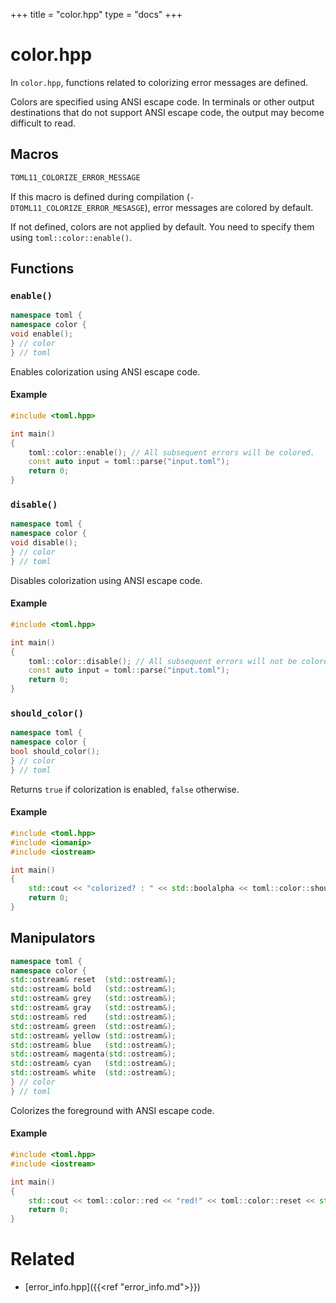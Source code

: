 +++
title = "color.hpp"
type  = "docs"
+++

# color.hpp

In `color.hpp`, functions related to colorizing error messages are defined.

Colors are specified using ANSI escape code.
In terminals or other output destinations that do not support ANSI escape code, the output may become difficult to read.

## Macros

```cpp
TOML11_COLORIZE_ERROR_MESSAGE
```

If this macro is defined during compilation (`-DTOML11_COLORIZE_ERROR_MESASGE`), error messages are colored by default.

If not defined, colors are not applied by default. You need to specify them using `toml::color::enable()`.

## Functions

### `enable()`

```cpp
namespace toml {
namespace color {
void enable();
} // color
} // toml
```

Enables colorization using ANSI escape code.

#### Example

```cpp
#include <toml.hpp>

int main()
{
    toml::color::enable(); // All subsequent errors will be colored.
    const auto input = toml::parse("input.toml");
    return 0;
}
```

### `disable()`

```cpp
namespace toml {
namespace color {
void disable();
} // color
} // toml
```

Disables colorization using ANSI escape code.

#### Example

```cpp
#include <toml.hpp>

int main()
{
    toml::color::disable(); // All subsequent errors will not be colored.
    const auto input = toml::parse("input.toml");
    return 0;
}
```

### `should_color()`

```cpp
namespace toml {
namespace color {
bool should_color();
} // color
} // toml
```

Returns `true` if colorization is enabled, `false` otherwise.

#### Example

```cpp
#include <toml.hpp>
#include <iomanip>
#include <iostream>

int main()
{
    std::cout << "colorized? : " << std::boolalpha << toml::color::should_color() << std::endl;
    return 0;
}
```

## Manipulators

```cpp
namespace toml {
namespace color {
std::ostream& reset  (std::ostream&);
std::ostream& bold   (std::ostream&);
std::ostream& grey   (std::ostream&);
std::ostream& gray   (std::ostream&);
std::ostream& red    (std::ostream&);
std::ostream& green  (std::ostream&);
std::ostream& yellow (std::ostream&);
std::ostream& blue   (std::ostream&);
std::ostream& magenta(std::ostream&);
std::ostream& cyan   (std::ostream&);
std::ostream& white  (std::ostream&);
} // color
} // toml
```

Colorizes the foreground with ANSI escape code.

#### Example

```cpp
#include <toml.hpp>
#include <iostream>

int main()
{
    std::cout << toml::color::red << "red!" << toml::color::reset << std::endl;
    return 0;
}
```

# Related

- [error_info.hpp]({{<ref "error_info.md">}})
